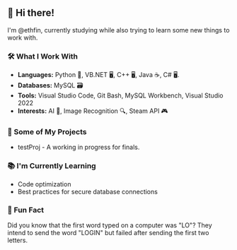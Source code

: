 ## 👋 Hi there!

I'm @ethfin, currently studying while also trying to learn some new things to work with.

### 🛠️ What I Work With

- **Languages:** Python 🐍, VB.NET 🖥️, C++ 🖥️, Java ☕, C# 🖥️.
- **Databases:** MySQL 🗃️
- **Tools:** Visual Studio Code, Git Bash, MySQL Workbench, Visual Studio 2022
- **Interests:** AI 🤖, Image Recognition 🔍, Steam API 🎮

### 🚀 Some of My Projects

- testProj - A working in progress for finals.

### 📚 I'm Currently Learning

- Code optimization
- Best practices for secure database connections

### 🧩 Fun Fact

Did you know that the first word typed on a computer was "LO"? They intend to send the word "LOGIN" but failed after sending the first two letters.



<!---
ethfin/ethfin is a ✨ special ✨ repository because its `README.md` (this file) appears on your GitHub profile.
You can click the Preview link to take a look at your changes.
--->
